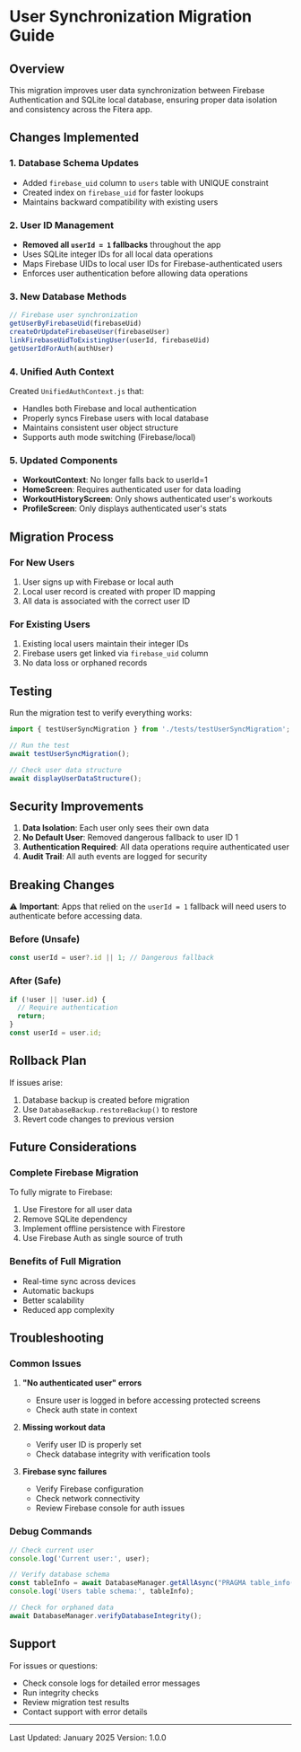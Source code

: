 # User Synchronization Migration Guide

## Overview
This migration improves user data synchronization between Firebase Authentication and SQLite local database, ensuring proper data isolation and consistency across the Fitera app.

## Changes Implemented

### 1. Database Schema Updates
- Added `firebase_uid` column to `users` table with UNIQUE constraint
- Created index on `firebase_uid` for faster lookups
- Maintains backward compatibility with existing users

### 2. User ID Management
- **Removed all `userId = 1` fallbacks** throughout the app
- Uses SQLite integer IDs for all local data operations
- Maps Firebase UIDs to local user IDs for Firebase-authenticated users
- Enforces user authentication before allowing data operations

### 3. New Database Methods
```javascript
// Firebase user synchronization
getUserByFirebaseUid(firebaseUid)
createOrUpdateFirebaseUser(firebaseUser)
linkFirebaseUidToExistingUser(userId, firebaseUid)
getUserIdForAuth(authUser)
```

### 4. Unified Auth Context
Created `UnifiedAuthContext.js` that:
- Handles both Firebase and local authentication
- Properly syncs Firebase users with local database
- Maintains consistent user object structure
- Supports auth mode switching (Firebase/local)

### 5. Updated Components
- **WorkoutContext**: No longer falls back to userId=1
- **HomeScreen**: Requires authenticated user for data loading
- **WorkoutHistoryScreen**: Only shows authenticated user's workouts
- **ProfileScreen**: Only displays authenticated user's stats

## Migration Process

### For New Users
1. User signs up with Firebase or local auth
2. Local user record is created with proper ID mapping
3. All data is associated with the correct user ID

### For Existing Users
1. Existing local users maintain their integer IDs
2. Firebase users get linked via `firebase_uid` column
3. No data loss or orphaned records

## Testing

Run the migration test to verify everything works:

```javascript
import { testUserSyncMigration } from './tests/testUserSyncMigration';

// Run the test
await testUserSyncMigration();

// Check user data structure
await displayUserDataStructure();
```

## Security Improvements

1. **Data Isolation**: Each user only sees their own data
2. **No Default User**: Removed dangerous fallback to user ID 1
3. **Authentication Required**: All data operations require authenticated user
4. **Audit Trail**: All auth events are logged for security

## Breaking Changes

⚠️ **Important**: Apps that relied on the `userId = 1` fallback will need users to authenticate before accessing data.

### Before (Unsafe)
```javascript
const userId = user?.id || 1; // Dangerous fallback
```

### After (Safe)
```javascript
if (!user || !user.id) {
  // Require authentication
  return;
}
const userId = user.id;
```

## Rollback Plan

If issues arise:
1. Database backup is created before migration
2. Use `DatabaseBackup.restoreBackup()` to restore
3. Revert code changes to previous version

## Future Considerations

### Complete Firebase Migration
To fully migrate to Firebase:
1. Use Firestore for all user data
2. Remove SQLite dependency
3. Implement offline persistence with Firestore
4. Use Firebase Auth as single source of truth

### Benefits of Full Migration
- Real-time sync across devices
- Automatic backups
- Better scalability
- Reduced app complexity

## Troubleshooting

### Common Issues

1. **"No authenticated user" errors**
   - Ensure user is logged in before accessing protected screens
   - Check auth state in context

2. **Missing workout data**
   - Verify user ID is properly set
   - Check database integrity with verification tools

3. **Firebase sync failures**
   - Verify Firebase configuration
   - Check network connectivity
   - Review Firebase console for auth issues

### Debug Commands
```javascript
// Check current user
console.log('Current user:', user);

// Verify database schema
const tableInfo = await DatabaseManager.getAllAsync("PRAGMA table_info(users)");
console.log('Users table schema:', tableInfo);

// Check for orphaned data
await DatabaseManager.verifyDatabaseIntegrity();
```

## Support

For issues or questions:
- Check console logs for detailed error messages
- Run integrity checks
- Review migration test results
- Contact support with error details

---

Last Updated: January 2025
Version: 1.0.0
